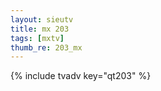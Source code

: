 ```yaml
--- 
layout: sieutv
title: mx 203
tags: [mxtv]
thumb_re: 203_mx
---
```

{% include tvadv key="qt203" %} 
